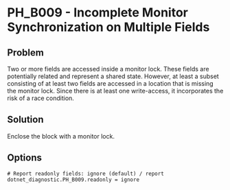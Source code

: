 # PH_B009 - Incomplete Monitor Synchronization on Multiple Fields

## Problem

Two or more fields are accessed inside a monitor lock. These fields are potentially related and represent a shared state. However, at least a subset consisting of at least two fields are accessed in a location that is missing the monitor lock. Since there is at least one write-access, it incorporates the risk of a race condition.

## Solution

Enclose the block with a monitor lock.

## Options

```
# Report readonly fields: ignore (default) / report
dotnet_diagnostic.PH_B009.readonly = ignore
```
